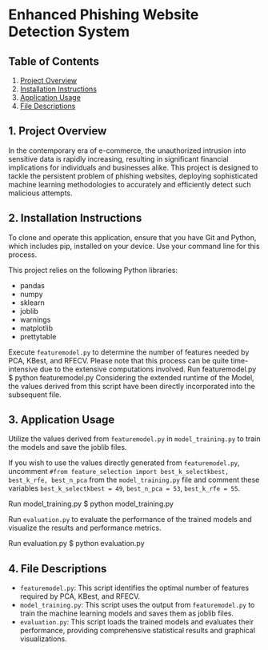 # Enhanced Phishing Website Detection System

## Table of Contents
1. [Project Overview](#project-overview)
2. [Installation Instructions](#installation-instructions)
3. [Application Usage](#application-usage)
4. [File Descriptions](#file-descriptions)

<a name="project-overview"></a>
## 1. Project Overview
In the contemporary era of e-commerce, the unauthorized intrusion into sensitive data is rapidly increasing, resulting in significant financial implications for individuals and businesses alike. This project is designed to tackle the persistent problem of phishing websites, deploying sophisticated machine learning methodologies to accurately and efficiently detect such malicious attempts.

<a name="installation-instructions"></a>
## 2. Installation Instructions
To clone and operate this application, ensure that you have Git and Python, which includes pip, installed on your device. Use your command line for this process.

This project relies on the following Python libraries:
- pandas
- numpy
- sklearn
- joblib
- warnings
- matplotlib
- prettytable

Execute `featuremodel.py` to determine the number of features needed by PCA, KBest, and RFECV. Please note that this process can be quite time-intensive due to the extensive computations involved.
Run featuremodel.py
$ python featuremodel.py
Considering the extended runtime of the Model, the values derived from this script have been directly incorporated into the subsequent file.

<a name="application-usage"></a>
## 3. Application Usage
Utilize the values derived from `featuremodel.py` in `model_training.py` to train the models and save the joblib files.

If you wish to use the values directly generated from `featuremodel.py`, uncomment `#from feature_selection import best_k_selectkbest, best_k_rfe, best_n_pca` from the `model_training.py` file and comment these variables `best_k_selectkbest = 49`, `best_n_pca = 53`, `best_k_rfe = 55`.

Run model_training.py
$ python model_training.py

Run `evaluation.py` to evaluate the performance of the trained models and visualize the results and performance metrics.

Run evaluation.py
$ python evaluation.py

<a name="file-descriptions"></a>
## 4. File Descriptions
- `featuremodel.py`: This script identifies the optimal number of features required by PCA, KBest, and RFECV.
- `model_training.py`: This script uses the output from `featuremodel.py` to train the machine learning models and saves them as joblib files.
- `evaluation.py`: This script loads the trained models and evaluates their performance, providing comprehensive statistical results and graphical visualizations.

